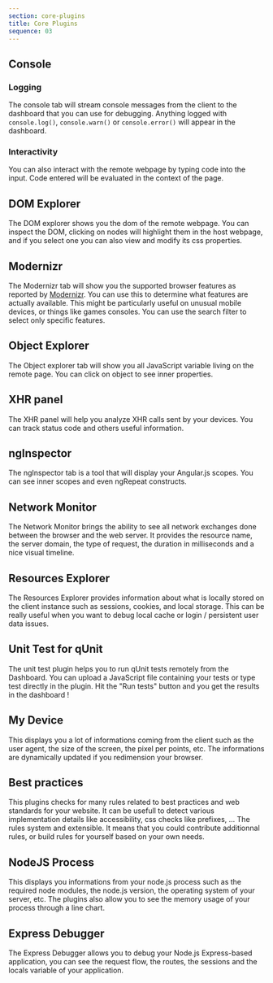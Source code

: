 ```yaml
---
section: core-plugins
title: Core Plugins
sequence: 03
---
```


## Console

### Logging

The console tab will stream console messages from the client to the dashboard that you can use for debugging. Anything logged with `console.log()`, `console.warn()` or `console.error()` will appear in the dashboard.

### Interactivity

You can also interact with the remote webpage by typing code into the input. Code entered will be evaluated in the context of the page.

## DOM Explorer

The DOM explorer shows you the dom of the remote webpage. You can inspect the DOM, clicking on nodes will highlight them in the host webpage, and if you select one you can also view and modify its css properties.

## Modernizr

The Modernizr tab will show you the supported browser features as reported by [Modernizr](http://modernizr.com/). You can use this to determine what features are actually available. This might be particularly useful on unusual mobile devices, or things like games consoles. You can use the search filter to select only specific features.

## Object Explorer

The Object explorer tab will show you all JavaScript variable living on the remote page. You can click on object to see inner properties.

## XHR panel

The XHR panel will help you analyze XHR calls sent by your devices. You can track status code and others useful information.

## ngInspector

The ngInspector tab is a tool that will display your Angular.js scopes. You can see inner scopes and even ngRepeat constructs.

## Network Monitor

The Network Monitor brings the ability to see all network exchanges done between the browser and the web server. It provides the resource name, the server domain, the type of request, the duration in milliseconds and a nice visual timeline.

## Resources Explorer

The Resources Explorer provides information about what is locally stored on the client instance such as sessions, cookies, and local storage. This can be really useful when you want to debug local cache or login / persistent user data issues.

## Unit Test for qUnit

The unit test plugin helps you to run qUnit tests remotely from the Dashboard. You can upload a JavaScript file containing your tests or type test directly in the plugin. Hit the "Run tests" button and you get the results in the dashboard !

## My Device 
	
This displays you a lot of informations coming from the client such as the user agent, the size of the screen, the pixel per points, etc. The informations are dynamically updated if you redimension your browser.

## Best practices

This plugins checks for many rules related to best practices and web standards for your website. It can be usefull to detect various implementation details like accessibility, css checks like prefixes, ... The rules system and extensible. It means that you could contribute additionnal rules, or build rules for yourself based on your own needs. 


## NodeJS Process

This displays you informations from your node.js process such as the required node modules, the node.js version, the operating system of your server, etc.
The plugins also allow you to see the memory usage of your process through a line chart.

## Express Debugger

The Express Debugger allows you to debug your Node.js Express-based application, you can see the request flow, the routes, the sessions and the locals variable of your application.